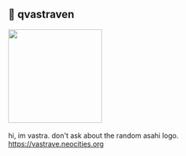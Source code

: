 ## 🌙 qvastraven

<img src="https://github.com/user-attachments/assets/8183cdcd-9d58-4cde-a561-b0f7b2ec9353" width="190" height="190"> \
\
hi, im vastra. don't ask about the random asahi logo. \
https://vastrave.neocities.org
